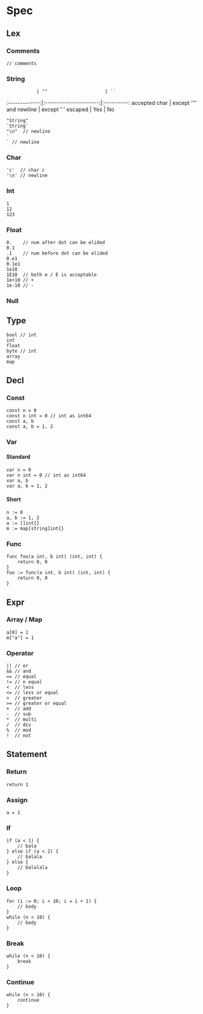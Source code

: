 # Spec

## Lex

### Comments

    // comments

### String

               | ""                     | ``
:-------------:|:----------------------:|:----------:
accepted char  | except '"' and newline | except '`'
escaped        | Yes                    | No

    "String"
    `String`
    "\n"  // newline
    `
    ` // newline

### Char

    'c'  // char c
    '\n' // newline

### Int

    1
    12
    123

### Float

    0.    // num after dot can be elided
    0.1
    .1    // num before dot can be elided
    0.e1
    0.1e1
    1e10
    1E10  // both e / E is acceptable
    1e+10 // +
    1e-10 // -

### Null


## Type

    bool // int
    int
    float
    byte // int
    array
    map

## Decl

### Const

    const n = 0
    const n int = 0 // int as int64
    const a, b
    const a, b = 1, 2

### Var

#### Standard

    var n = 0
    var n int = 0 // int as int64
    var a, b
    var a, b = 1, 2

#### Short

    n := 0
    a, b := 1, 2
    a := []int{}
    m := map[string]int{}

### Func

    func foo(a int, b int) (int, int) {
        return 0, 0
    }
    foo := func(a int, b int) (int, int) {
        return 0, 0
    }

## Expr

### Array / Map

    a[0] = 1
    m["a"] = 1

### Operator

    || // or
    && // and
    == // equal
    != // n equal
    <  // less
    <= // less or equal
    >  // greater
    >= // greater or equal
    +  // add
    -  // sub
    *  // multi
    /  // div
    %  // mod
    !  // not

## Statement

### Return

    return 1

### Assign

    a = 1

### If

    if (a < 1) {
        // bala
    } else if (a < 2) {
        // balala
    } else {
        // balalala
    }

### Loop

    for (i := 0; i < 10; i = i + 1) {
        // body
    }
    while (n < 10) {
        // body
    }

### Break

    while (n < 10) {
        break
    }

### Continue

    while (n < 10) {
        continue
    }
